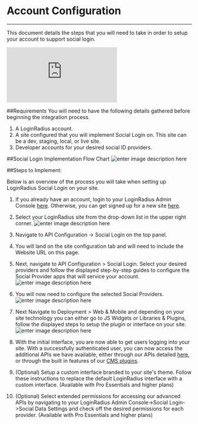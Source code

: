 Account Configuration
===
----
This document details the steps that you will need to take in order to setup your account to support social login.

<iframe scrolling="no" frameborder="0" id="player" src="https://player.vimeo.com/video/174413103?referrer=http%3A%2F%2Fapidocs.loginradius.com%2Fv2%2Fdocs%2Faccount-configuration" allowfullscreen="true"></iframe>

##Requirements
You will need to have the following details gathered before beginning the integration process.

1. A LoginRadius account.
2. A site configured that you will implement Social Login on. This site can be a dev, staging, local, or live site.
3. Developer accounts for your desired social ID providers.

##Social Login Implementation Flow Chart
![enter image description here](https://apidocs.lrcontent.com/images/Lr7_2044158b56553e0a343.66545351.png "")

##Steps to Implement:

Below is an overview of the process you will take when setting up LoginRadius Social Login on your site.



1. If you already have an account, login to your LoginRadius Admin Console [here](https://adminconsole.loginradius.com/login). Otherwise,​ you can get signed up for a new site [here](https://www.loginradius.com/pricing/).

2. Select your LoginRadius site from the drop-down list in the upper right corner.
![enter image description here](https://apidocs.lrcontent.com/images/Lr8_1256158b566e02b7238.47079867.png "")
3. Navigate to API Configuration -> Social Login on the top panel.

4. You will land on the site configuration tab and will need to include the Website URL on this page.

5. Next, navigate to API Configuration > Social Login. Select your desired providers and follow the displayed step-by-step guides to configure the Social Provider apps that will service your account.
![enter image description here](https://apidocs.lrcontent.com/images/Lr9_477158b5677ecef598.30031177.png "")
6. You will now need to configure the selected Social Providers.                                                                                                                                                                                                                                                                            
![enter image description here](https://apidocs.lrcontent.com/images/Lr10_909658b5679bed7fd1.63416914.png "")
7. Next Navigate to Deployment > Web & Mobile and depending on your site technology you can either go to JS Widgets or Libraries & Plugins, follow the displayed steps to setup the plugin or interface on your site.
![enter image description here](https://apidocs.lrcontent.com/images/Lr11_1701958b567b234a222.23707082.png "")
8. With the initial interface, you are now able to get users logging into your site. With a successfully authenticated user, you can now access the additional APIs we have available, either through our APIs detailed [here](/), or through the built in features of our [CMS plugins](/api/v2/cms-turn-key-plugins/drupal-v7-x-customer-identity-module-instructions).

9. (Optional) Setup a custom interface branded to your site's theme. Follow these instructions to replace the default LoginRadius interface with a custom interface. (Available with Pro Essentials and higher plans)

10. (Optional) Select extended permissions for accessing our advanced APIs by navigating to your LoginRadius Admin Console->Social Login->Social Data Settings and check off the desired permissions for each provider. (Available with Pro Essentials and higher plans)

